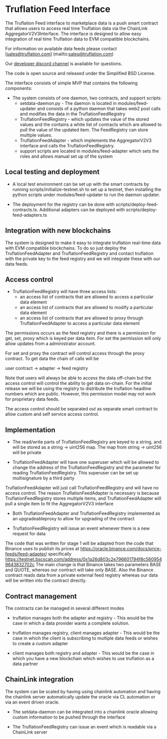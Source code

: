 # Truflation Feed Interface

The Truflation Feed interface to marketplace data is a push smart
contract that allows users to access real time Truflation data via
the ChainLink AggregatorV2V3Interface.  The interface is designed to
allow easy integration of real time Truflation data to EVM compatible
blockchains.

For information on available data feeds please contact
[sales@truflation.com] (mailto:sales@truflation.com)

Our [developer discord
 channel](https://discord.com/channels/945776468452069426/1100899379881181275)
 is available for questions.

The code is open source and released under the Simplified BSD License.

The interface consists of simple MVP that contains the following
components:

* The system consists of one daemon, two contracts, and support scripts:
  * setdata-daemon.py - The daemon is located in modules/feed-updater
    and consists of a python daemon that takes web2 post calls and
    modifies the data in the TruflationFeedRegistry
  * TruflationFeedRegistry - which updates the value of the stored values and the
    contains a white list of contracts which are allowed to pull the
    value of the updated item.  The FeedRegistry can store multiple values.
  * TruflationFeedAdapter - which implements the AggregatorV2V3 interface and
    calls the TruflationFeedRegistry.
  * support scripts are located in modules/feed-adapter which sets the
    roles and allows manual set up of the system

## Local testing and deployment
  * A local test environment can be set up with the smart contracts by
    running scripts/initialize-testnet.sh to set up a testnet, then
    installing the python scripts under modules/feed-updater to run
    the daemon updater.
	
  * The deployment for the registry can be done with
    scripts/deploy-feed-contracts.ts.  Additional adapters can be deployed
    with scripts/deploy-feed-adapters.ts
	
## Integration with new blockchains

The system is designed to make it easy to integrate truflation
real-time data with EVM compatible blockchains.  To do so just deploy
the TruflationFeedAdapter and TruflationFeedRegistry and contact
truflation with the private key to the feed registry and we will
integrate these with our data feeds.

## Access control

* TruflationFeedRegistry will have three access lists:
  * an access list of contracts that are allowed to access a particular
    data element
  * an access list of contracts that are allowed to modify a particular
    data element
  * an access list of contracts that are allowed to proxy through
    TruflationFeedAdapter to access a particular data element

The permissions occurs as the feed registry and there is a permission
for get, set, proxy which is keyed per data item.  For set the
permission will only allow updates from a administrator account.

For set and proxy the contract will control access through the proxy
contract.  To get data the chain of calls will be

   user contract -> adapter -> feed registry

Note that users will always be able to access the data off-chain but
the access control will control the ability to get data on-chain.  For
the initial release we will be using the registry to distribute the
truflation headline numbers which are public.  However, this
permission model may not work for proprietary data feeds.

The access control should be separated out as separate smart contract
to allow custom and self service access control.

## Implementation

* The read/write parts of TruflationFeedRegistry are keyed to a
  string, and will be stored as a string -> uint256 map.  The map from
  string -> uint256 will be private

* TruflationFeedAdapter will have one superuser which will be allowed
  to change the address of the TruflationFeedRegistry and the
  parameter for reading TruflationFeedRegistry.  This superuser can be
  set up multisignature by a third party 

TruflationFeedAdapter will just call TruflationFeedRegistry and will
have no access control.  The reason TruflationFeedAdapter is necessary
is because TruflationFeedRegistry stores multiple items, and
TruflationFeedAdapter will pull a single item to fit the
AggregatorV2V3 interface

* Both TruflationFeedAdapter and TruflationFeedRegistry implemented as
  an upgradeableproxy to allow for upgrading of the contract

* TruflationFeedRegistry will issue an event whenever there is a new request for data

The code that was written for stage 1 will be adapted from the
  code that Binance uses to publish its prices at
  https://oracle.binance.com/docs/price-feeds/feed-adapter/
  specifically
  https://testnet.bscscan.com/address/0x1a26d803c2e796601794f8c5609549643832702c
The main change is that Binance takes two parameters BASE and QUOTE,
  whereas our contract will take only BASE.  Also the Binance contract
  reads data from a private external feed registry whereas our data
  will be written into the contract directly.
  
## Contract management

The contracts can be managed in several different modes

* truflation manages both the adapter and registry - This would be the
  case in which a data provider wants a complete solution.
  
* truflation manages registry, client manages adapter - This would be
  the case in which the client is subscribing to multiple data feeds
  or wishes to create a custom adapter
  
* client manages both registry and adapter - This would be the case in
  which you have a new blockchain which wishes to use truflation as a
  data partner

## ChainLink integration

The system can be scaled by having using chainlink automation and
having the chainlink server automatically update the oracle via CL
automation or via an event driven oracle.  

* The setdata-daemon can be integrated into a chainlink oracle
  allowing custom information to be pushed through the interface

* The TruflationFeedRegistry can issue an event which is readable via
  a ChainLink server
